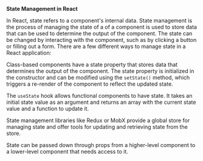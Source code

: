 __State Management in React__

In React, state refers to a component's internal data. State management is the process of managing the state of a of a component is used to store data that can be used to determine the output of the component. The state can be changed by interacting with the component, such as by clicking a button or filling out a form.
There are a few different ways to manage state in a React application:

Class-based components have a state property that stores data that determines the output of the component. The state property is initialized in the constructor and can be modified using the `setState()` method, which triggers a re-render of the component to reflect the updated state.

The `useState` hook allows functional components to have state. It takes an initial state value as an argument and returns an array with the current state value and a function to update it.

State management libraries like Redux or MobX provide a global store for managing state and offer tools for updating and retrieving state from the store.

State can be passed down through props from a higher-level component to a lower-level component that needs access to it.